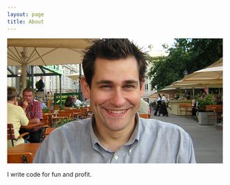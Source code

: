 ```yaml
---
layout: page
title: About
---
```


![Pic profile.](/assets/imedina-jekyll.png)

I write code for fun and profit.
